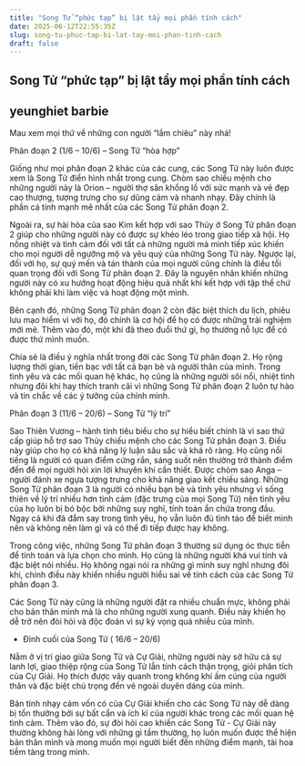 ```yaml
---
title: "Song Tử “phức tạp” bị lật tẩy mọi phần tính cách"
date: 2025-06-12T22:55:35Z
slug: song-tu-phuc-tap-bi-lat-tay-moi-phan-tinh-cach
draft: false
---
```


## Song Tử “phức tạp” bị lật tẩy mọi phần tính cách

## yeunghiet barbie

Mau xem mọi thứ về những con người “lắm chiêu” này nhá!
 
Phân đoạn 2 (1/6 – 10/6) – Song Tử “hòa hợp”
 
Giống như mọi phân đoạn 2 khác của các cung, các Song Tử này luôn được xem là Song Tử điển hình nhất trong cung. Chòm sao chiếu mệnh cho những người này là Orion – người thợ săn khổng lồ với sức mạnh và vẻ đẹp cao thượng, tượng trưng cho sự dũng cảm và nhanh nhạy. Đây chính là phần cá tính mạnh mẽ nhất của các Song Tử phân đoạn 2.
 
Ngoài ra, sự hài hòa của sao Kim kết hợp với sao Thủy ở Song Tử phân đoạn 2 giúp cho những người này có được sự khéo léo trong giao tiếp xã hội. Họ nồng nhiệt và tình cảm đối với tất cả những người mà mình tiếp xúc khiến cho mọi người dễ ngưỡng mộ và yêu quý của những Song Tử này. Ngược lại, đối với họ, sự quý mến và tán thành của mọi người cũng chính là điều tối quan trọng đối với Song Tử phân đoạn 2. Đây là nguyên nhân khiến những người này có xu hướng hoạt động hiệu quả nhất khi kết hợp với tập thể chứ không phải khi làm việc và hoạt động một mình.
 
Bên cạnh đó, những Song Tử phân đoạn 2 còn đặc biệt thích du lịch, phiêu lưu mạo hiểm vì với họ, đó chính là cơ hội để họ có được những trải nghiệm mới mẻ. Thêm vào đó, một khi đã theo đuổi thứ gì, họ thường nỗ lực để có được thứ mình muốn.
 
Chia sẻ là điều ý nghĩa nhất trong đời các Song Tử phân đoạn 2. Họ rộng lượng thời gian, tiền bạc với tất cả bạn bè và người thân của mình. Trong tình yêu và các mối quan hệ khác, họ cũng là những người sôi nổi, nhiệt tình nhưng đôi khi hay thích tranh cãi vì những Song Tử phân đoạn 2 luôn tự hào và tin chắc về các ý tưởng của chính mình.
 
Phân đoạn 3 (11/6 – 20/6) – Song Tử “lý trí”
 
Sao Thiên Vương – hành tinh tiêu biểu cho sự hiểu biết chính là vì sao thứ cấp giúp hỗ trợ sao Thủy chiếu mệnh cho các Song Tử phân đoạn 3. Điều này giúp cho họ có khả năng lý luận sâu sắc và khá rõ ràng. Họ cũng nổi tiếng là người có quan điểm cứng rắn, sáng suốt nên thường trở thành điểm đến để mọi người hỏi xin lời khuyên khi cần thiết.
Được chòm sao Anga – người đánh xe ngựa tượng trưng cho khả năng giao kết chiếu sáng. Những Song Tử phân đoạn 3 là người có nhiều bạn bè và tình yêu nhưng vì sống thiên về lý trí nhiều hơn tình cảm (đặc trưng của mọi Song Tử) nên tình yêu của họ luôn bị bó bộc bởi những suy nghĩ, tính toán ẩn chứa trong đầu. Ngay cả khi đã đắm say trong tình yêu, họ vẫn luôn đủ tỉnh táo để biết mình nên và không nên làm gì và có thể đi tiếp được hay không.
 

Trong công việc, những Song Tử phân đoạn 3 thường sử dụng óc thực tiễn để tính toán và lựa chọn cho mình. Họ cũng là những người khá vui tính và đặc biệt nói nhiều. Họ không ngại nói ra những gì mình suy nghĩ nhưng đôi khi, chính điều này khiến nhiều người hiểu sai về tính cách của các Song Tử phân đoạn 3.
 
Các Song Tử này cũng là những người đặt ra nhiều chuẩn mực, không phải cho bản thân mình mà là cho những người xung quanh. Điều này khiến họ dễ trở nên đòi hỏi và độc đoán vì sự kỳ vọng quá nhiều của mình.
 
 
* Đỉnh cuối của Song Tử ( 16/6 – 20/6)
 
Nằm ở vị trí giao giữa Song Tử và Cự Giải, những người này sở hữu cả sự lanh lợi, giao thiệp rộng của Song Tử lẫn tính cách thận trọng, giỏi phân tích của Cự Giải. Họ thích được vây quanh trong không khí ấm cúng của người thân và đặc biệt chú trọng đến vẻ ngoài duyên dáng của mình.
 
Bản tính nhạy cảm vốn có của Cự Giải khiến cho các Song Tử này dễ dàng bị tổn thưởng bởi sự bất cẩn và ích kỉ của người khác trong các mối quan hệ tình cảm. Thêm vào đó, sự đòi hỏi cao khiến các Song Tử - Cự Giải này thường không hài lòng với những gì tầm thường, họ luôn muốn được thể hiện bản thân mình và mong muốn mọi người biết đến những điểm mạnh, tài hoa tiềm tàng trong mình.